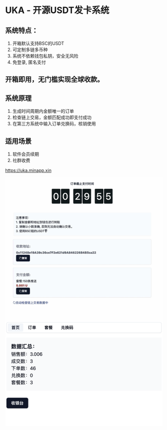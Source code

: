 # UKA - 开源USDT发卡系统

## 系统特点：

1. 开箱默认支持BSC的USDT
2. 可定制多链多币种
3. 系统不依赖钱包私钥，安全无风险
4. 免登录, 匿名支付


## 开箱即用，无门槛实现全球收款。

## 系统原理

1. 生成时间周期内金额唯一的订单
2. 检查链上交易，金额匹配成功即支付成功
3. 在第三方系统中输入订单兑换码，核销使用

## 适用场景

1. 软件会员续期
2. 社群收费

https://uka.minapp.xin

![uka-gateway](public/screenshot.jpg)
![uka-admin](public/admin.png)
